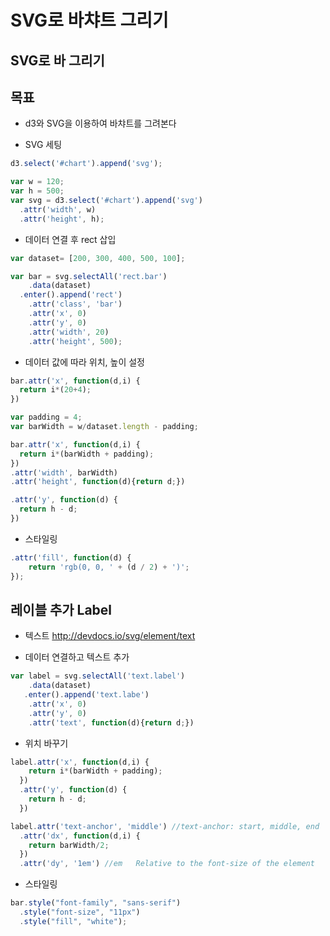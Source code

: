 SVG로 바챠트 그리기
===

SVG로 바 그리기
---

목표
---
- d3와 SVG을 이용하여 바챠트를 그려본다


- SVG 세팅

```javascript
d3.select('#chart').append('svg');
```

```javascript
var w = 120;
var h = 500;
var svg = d3.select('#chart').append('svg')
  .attr('width', w)
  .attr('height', h);

```

- 데이터 연결 후 rect 삽입

```javascript
var dataset= [200, 300, 400, 500, 100];

var bar = svg.selectAll('rect.bar')
    .data(dataset)
  .enter().append('rect')
    .attr('class', 'bar')
    .attr('x', 0)
    .attr('y', 0)
    .attr('width', 20)
    .attr('height', 500);
```

- 데이터 값에 따라 위치, 높이 설정

```javascript
bar.attr('x', function(d,i) {
  return i*(20+4);
})
```

```javascript
var padding = 4;
var barWidth = w/dataset.length - padding;

bar.attr('x', function(d,i) {
  return i*(barWidth + padding);
})
.attr('width', barWidth)
.attr('height', function(d){return d;})
```

```javascript
.attr('y', function(d) {
  return h - d;
})
```

- 스타일링

```javascript
.attr('fill', function(d) {
    return 'rgb(0, 0, ' + (d / 2) + ')';
});

```

레이블 추가 Label
---
- 텍스트 http://devdocs.io/svg/element/text

- 데이터 연결하고 텍스트 추가
```javascript
var label = svg.selectAll('text.label')
    .data(dataset)
   .enter().append('text.labe')
    .attr('x', 0)
    .attr('y', 0)
    .attr('text', function(d){return d;})
```


- 위치 바꾸기
```javascript
label.attr('x', function(d,i) {
    return i*(barWidth + padding);
  })
  .attr('y', function(d) {
    return h - d;
  })
```

```javascript
label.attr('text-anchor', 'middle') //text-anchor: start, middle, end
  .attr('dx', function(d,i) {
    return barWidth/2;
  })
  .attr('dy', '1em') //em	Relative to the font-size of the element
```


- 스타일링
```javascript
bar.style("font-family", "sans-serif")
  .style("font-size", "11px")
  .style("fill", "white");
```
